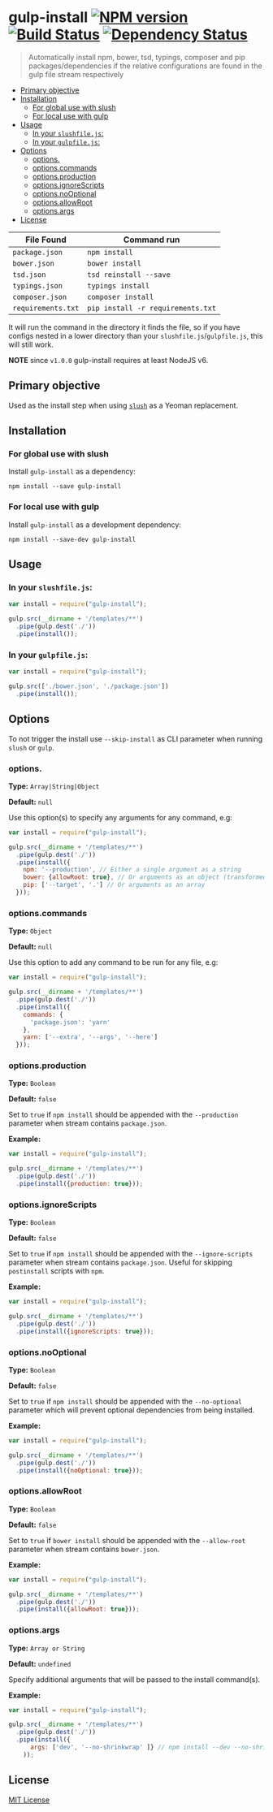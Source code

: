 # gulp-install [![NPM version][npm-image]][npm-url] [![Build Status][travis-image]][travis-url] [![Dependency Status][depstat-image]][depstat-url]

> Automatically install npm, bower, tsd, typings, composer and pip packages/dependencies if the relative configurations are found in the gulp file stream respectively

<!-- MDTOC maxdepth:6 firsth1:2 numbering:0 flatten:0 bullets:1 updateOnSave:1 -->

- [Primary objective](#primary-objective)   
- [Installation](#installation)   
   - [For global use with slush](#for-global-use-with-slush)   
   - [For local use with gulp](#for-local-use-with-gulp)   
- [Usage](#usage)   
   - [In your `slushfile.js`:](#in-your-slushfilejs)   
   - [In your `gulpfile.js`:](#in-your-gulpfilejs)   
- [Options](#options)   
   - [options.<command>](#optionscommand)   
   - [options.commands](#optionscommands)   
   - [options.production](#optionsproduction)   
   - [options.ignoreScripts](#optionsignorescripts)   
   - [options.noOptional](#optionsnooptional)   
   - [options.allowRoot](#optionsallowroot)   
   - [options.args](#optionsargs)   
- [License](#license)   

<!-- /MDTOC -->

| File Found | Command run|  
| --- | --- |  
|`package.json` | `npm install`|  
|`bower.json` | `bower install`|  
|`tsd.json` | `tsd reinstall --save`|  
|`typings.json` | `typings install`|  
|`composer.json` | `composer install`|  
|`requirements.txt` | `pip install -r requirements.txt`|  

It will run the command in the directory it finds the file, so if you have configs nested in a lower directory than your `slushfile.js`/`gulpfile.js`, this will still work.

**NOTE** since `v1.0.0` gulp-install requires at least NodeJS v6.

## Primary objective

Used as the install step when using [`slush`](https://www.npmjs.org/package/slush) as a Yeoman replacement.

## Installation

### For global use with slush

Install `gulp-install` as a dependency:

```shell
npm install --save gulp-install
```

### For local use with gulp

Install `gulp-install` as a development dependency:

```shell
npm install --save-dev gulp-install
```

## Usage

### In your `slushfile.js`:

```javascript
var install = require("gulp-install");

gulp.src(__dirname + '/templates/**')
  .pipe(gulp.dest('./'))
  .pipe(install());
```

### In your `gulpfile.js`:

```javascript
var install = require("gulp-install");

gulp.src(['./bower.json', './package.json'])
  .pipe(install());
```

## Options

To not trigger the install use `--skip-install` as CLI parameter when running `slush` or `gulp`.

### options.<command>

**Type:** `Array|String|Object`

**Default:** `null`


Use this option(s) to specify any arguments for any command, e.g:

```javascript
var install = require("gulp-install");

gulp.src(__dirname + '/templates/**')
  .pipe(gulp.dest('./'))
  .pipe(install({
    npm: '--production', // Either a single argument as a string
    bower: {allowRoot: true}, // Or arguments as an object (transformed using Dargs: https://www.npmjs.com/package/dargs)
    pip: ['--target', '.'] // Or arguments as an array
  }));
```

### options.commands

**Type:** `Object`

**Default:** `null`


Use this option to add any command to be run for any file, e.g:

```javascript
var install = require("gulp-install");

gulp.src(__dirname + '/templates/**')
  .pipe(gulp.dest('./'))
  .pipe(install({
    commands: {
      'package.json': 'yarn'
    },
    yarn: ['--extra', '--args', '--here']
  }));
```

### options.production

**Type:** `Boolean`

**Default:** `false`


Set to `true` if `npm install` should be appended with the `--production` parameter when stream contains `package.json`.

**Example:**

```javascript
var install = require("gulp-install");

gulp.src(__dirname + '/templates/**')
  .pipe(gulp.dest('./'))
  .pipe(install({production: true}));  
```

### options.ignoreScripts

**Type:** `Boolean`

**Default:** `false`


Set to `true` if `npm install` should be appended with the `--ignore-scripts` parameter when stream contains `package.json`. Useful for skipping `postinstall` scripts with `npm`.

**Example:**

```javascript
var install = require("gulp-install");

gulp.src(__dirname + '/templates/**')
  .pipe(gulp.dest('./'))
  .pipe(install({ignoreScripts: true}));
```

### options.noOptional

**Type:** `Boolean`

**Default:** `false`

Set to `true` if `npm install` should be appended with the `--no-optional` parameter which will prevent optional dependencies from being installed.

**Example:**

```javascript
var install = require("gulp-install");

gulp.src(__dirname + '/templates/**')
  .pipe(gulp.dest('./'))
  .pipe(install({noOptional: true}));
```

### options.allowRoot

**Type:** `Boolean`

**Default:** `false`


Set to `true` if `bower install` should be appended with the `--allow-root` parameter when stream contains `bower.json`.

**Example:**

```javascript
var install = require("gulp-install");

gulp.src(__dirname + '/templates/**')
  .pipe(gulp.dest('./'))
  .pipe(install({allowRoot: true}));  
```

### options.args

**Type:** `Array or String`

**Default:** `undefined`


Specify additional arguments that will be passed to the install command(s).

**Example:**

```javascript
var install = require("gulp-install");

gulp.src(__dirname + '/templates/**')
  .pipe(gulp.dest('./'))
  .pipe(install({
      args: ['dev', '--no-shrinkwrap' ]} // npm install --dev --no-shrinkwrap
    ));  
```


## License

[MIT License](http://en.wikipedia.org/wiki/MIT_License)

[npm-url]: https://npmjs.org/package/gulp-install
[npm-image]: https://badge.fury.io/js/gulp-install.png

[travis-url]: http://travis-ci.org/slushjs/gulp-install
[travis-image]: https://secure.travis-ci.org/slushjs/gulp-install.png?branch=master

[depstat-url]: https://david-dm.org/slushjs/gulp-install
[depstat-image]: https://david-dm.org/slushjs/gulp-install.png
